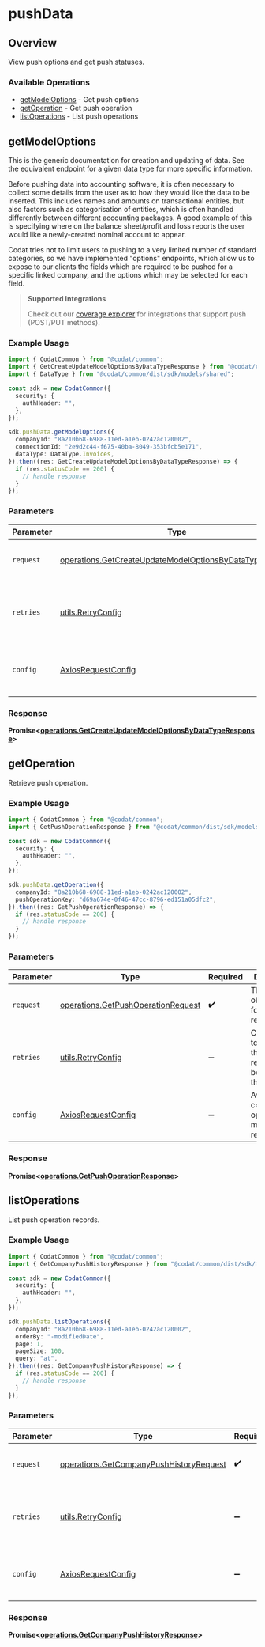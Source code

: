 # pushData

## Overview

View push options and get push statuses.

### Available Operations

* [getModelOptions](#getmodeloptions) - Get push options
* [getOperation](#getoperation) - Get push operation
* [listOperations](#listoperations) - List push operations

## getModelOptions

This is the generic documentation for creation and updating of data. See the equivalent endpoint for a given data type for more specific information. 

Before pushing data into accounting software, it is often necessary to collect some details from the user as to how they would like the data to be inserted. This includes names and amounts on transactional entities, but also factors such as categorisation of entities, which is often handled differently between different accounting packages. A good example of this is specifying where on the balance sheet/profit and loss reports the user would like a newly-created nominal account to appear.

Codat tries not to limit users to pushing to a very limited number of standard categories, so we have implemented "options" endpoints, which allow us to expose to our clients the fields which are required to be pushed for a specific linked company, and the options which may be selected for each field.


> **Supported Integrations**
> 
> Check out our [coverage explorer](https://knowledge.codat.io/) for integrations that support push (POST/PUT methods).

### Example Usage

```typescript
import { CodatCommon } from "@codat/common";
import { GetCreateUpdateModelOptionsByDataTypeResponse } from "@codat/common/dist/sdk/models/operations";
import { DataType } from "@codat/common/dist/sdk/models/shared";

const sdk = new CodatCommon({
  security: {
    authHeader: "",
  },
});

sdk.pushData.getModelOptions({
  companyId: "8a210b68-6988-11ed-a1eb-0242ac120002",
  connectionId: "2e9d2c44-f675-40ba-8049-353bfcb5e171",
  dataType: DataType.Invoices,
}).then((res: GetCreateUpdateModelOptionsByDataTypeResponse) => {
  if (res.statusCode == 200) {
    // handle response
  }
});
```

### Parameters

| Parameter                                                                                                                          | Type                                                                                                                               | Required                                                                                                                           | Description                                                                                                                        |
| ---------------------------------------------------------------------------------------------------------------------------------- | ---------------------------------------------------------------------------------------------------------------------------------- | ---------------------------------------------------------------------------------------------------------------------------------- | ---------------------------------------------------------------------------------------------------------------------------------- |
| `request`                                                                                                                          | [operations.GetCreateUpdateModelOptionsByDataTypeRequest](../../models/operations/getcreateupdatemodeloptionsbydatatyperequest.md) | :heavy_check_mark:                                                                                                                 | The request object to use for the request.                                                                                         |
| `retries`                                                                                                                          | [utils.RetryConfig](../../models/utils/retryconfig.md)                                                                             | :heavy_minus_sign:                                                                                                                 | Configuration to override the default retry behavior of the client.                                                                |
| `config`                                                                                                                           | [AxiosRequestConfig](https://axios-http.com/docs/req_config)                                                                       | :heavy_minus_sign:                                                                                                                 | Available config options for making requests.                                                                                      |


### Response

**Promise<[operations.GetCreateUpdateModelOptionsByDataTypeResponse](../../models/operations/getcreateupdatemodeloptionsbydatatyperesponse.md)>**


## getOperation

Retrieve push operation.

### Example Usage

```typescript
import { CodatCommon } from "@codat/common";
import { GetPushOperationResponse } from "@codat/common/dist/sdk/models/operations";

const sdk = new CodatCommon({
  security: {
    authHeader: "",
  },
});

sdk.pushData.getOperation({
  companyId: "8a210b68-6988-11ed-a1eb-0242ac120002",
  pushOperationKey: "d69a674e-0f46-47cc-8796-ed151a05dfc2",
}).then((res: GetPushOperationResponse) => {
  if (res.statusCode == 200) {
    // handle response
  }
});
```

### Parameters

| Parameter                                                                                | Type                                                                                     | Required                                                                                 | Description                                                                              |
| ---------------------------------------------------------------------------------------- | ---------------------------------------------------------------------------------------- | ---------------------------------------------------------------------------------------- | ---------------------------------------------------------------------------------------- |
| `request`                                                                                | [operations.GetPushOperationRequest](../../models/operations/getpushoperationrequest.md) | :heavy_check_mark:                                                                       | The request object to use for the request.                                               |
| `retries`                                                                                | [utils.RetryConfig](../../models/utils/retryconfig.md)                                   | :heavy_minus_sign:                                                                       | Configuration to override the default retry behavior of the client.                      |
| `config`                                                                                 | [AxiosRequestConfig](https://axios-http.com/docs/req_config)                             | :heavy_minus_sign:                                                                       | Available config options for making requests.                                            |


### Response

**Promise<[operations.GetPushOperationResponse](../../models/operations/getpushoperationresponse.md)>**


## listOperations

List push operation records.

### Example Usage

```typescript
import { CodatCommon } from "@codat/common";
import { GetCompanyPushHistoryResponse } from "@codat/common/dist/sdk/models/operations";

const sdk = new CodatCommon({
  security: {
    authHeader: "",
  },
});

sdk.pushData.listOperations({
  companyId: "8a210b68-6988-11ed-a1eb-0242ac120002",
  orderBy: "-modifiedDate",
  page: 1,
  pageSize: 100,
  query: "at",
}).then((res: GetCompanyPushHistoryResponse) => {
  if (res.statusCode == 200) {
    // handle response
  }
});
```

### Parameters

| Parameter                                                                                          | Type                                                                                               | Required                                                                                           | Description                                                                                        |
| -------------------------------------------------------------------------------------------------- | -------------------------------------------------------------------------------------------------- | -------------------------------------------------------------------------------------------------- | -------------------------------------------------------------------------------------------------- |
| `request`                                                                                          | [operations.GetCompanyPushHistoryRequest](../../models/operations/getcompanypushhistoryrequest.md) | :heavy_check_mark:                                                                                 | The request object to use for the request.                                                         |
| `retries`                                                                                          | [utils.RetryConfig](../../models/utils/retryconfig.md)                                             | :heavy_minus_sign:                                                                                 | Configuration to override the default retry behavior of the client.                                |
| `config`                                                                                           | [AxiosRequestConfig](https://axios-http.com/docs/req_config)                                       | :heavy_minus_sign:                                                                                 | Available config options for making requests.                                                      |


### Response

**Promise<[operations.GetCompanyPushHistoryResponse](../../models/operations/getcompanypushhistoryresponse.md)>**


